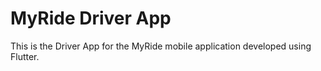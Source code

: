 <h1>MyRide Driver App</h1>
This is the Driver App for the MyRide mobile application developed using Flutter.
